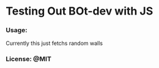 # Testing Out BOt-dev with JS

### Usage:
Currently this just fetchs random walls

### License: @MIT